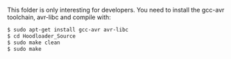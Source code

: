 This folder is only interesting for developers.
You need to install the gcc-avr toolchain, avr-libc and compile with:
``` bash
$ sudo apt-get install gcc-avr avr-libc
$ cd Hoodloader_Source
$ sudo make clean
$ sudo make
```
